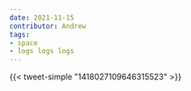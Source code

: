 ```yaml
---
date: 2021-11-15
contributor: Andrew
tags:
- space
- logs logs logs
---
```


{{< tweet-simple "1418027109646315523" >}}

<!-- {{< tweet user="AlecStapp" id="1418027109646315523" >}} -->
